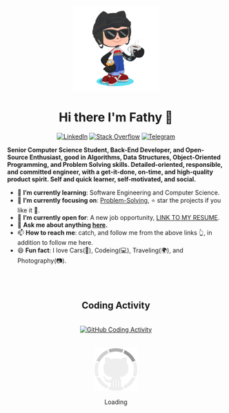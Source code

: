 <div align="center">
  <img src="GitHub.png" alt="GitHub Octocat Drinking a Cup of Coffee" height="200">
  <h1>Hi there I'm Fathy 👋</h1>
  <p class="contact">
    <a href="https://www.linkedin.com/in/ahmedfathydev/"><img src="https://img.shields.io/badge/Linkedin-0077b5?style=flat&logo=linkedin" alt="LinkedIn"/></a>
    <a href="https://stackoverflow.com/users/11837259/ahmed-fathy"><img src="https://img.shields.io/badge/Stack Overflow-f48024?style=flat&logo=stackoverflow&logoColor=white" alt="Stack Overflow"/></a>
    <a href="https://t.me/ahmedfathydev"><img src="https://img.shields.io/badge/Telegram-0088cc?style=flat&logo=telegram" alt="Telegram"/></a>
  </p>
</div>
<div align="left">
  <p class="about"><b>Senior Computer Science Student, Back-End Developer, and Open-Source Enthusiast, good in Algorithms, Data Structures, Object-Oriented Programming, and Problem Solving skills. Detailed-oriented, responsible, and committed engineer, with a get-it-done, on-time, and high-quality product spirit. Self and quick learner, self-motivated, and social.</b></p>
  <ul>
    <li>🌱 <b>I’m currently learning</b>: Software Engineering and Computer Science.</li>
    <li>🎯 <b>I’m currently focusing on</b>: <a href="https://github.com/ahmedfathydev/Problem-Solving">Problem-Solving</a>, ⭐️ star the projects if you like it 🤩.</li>
    <li>🤔 <b>I’m currently open for</b>: A new job opportunity, <a href="https://flowcv.io/resume/feedback/lMhKFXfgJjf8">LINK TO MY RESUME</a>.</li>
    <li>💬 <b>Ask me about anything <a href="https://github.com/ahmedfathydev/ahmedfathydev/issues">here</a>.</b></li>
    <li>📫 <b>How to reach me</b>: catch, and follow me from the above links 👆, in addition to follow me here.</li>
    <li>😄 <b>Fun fact</b>: I love Cars(🚗), Codeing(💻), Traveling(🌍), and Photography(📷).</li>
  </ul>
</div>
<div align="center">
  <br>
  <br>
  <h2>Coding Activity</h2>
  <br>
  <a href="https://github.com/anuraghazra/github-readme-stats">
    <img src="https://github-readme-stats.vercel.app/api/?username=ahmedfathydev&show_icons=true&include_all_commits=true&theme=radical" alt="GitHub Coding Activity" height="200"/>
  </a>
  <br>
  <br>
  <br>
  <img src="GitHub.gif" alt="GitHub Octocat Logo" height="100">
  <p>Loading</p>
</div>